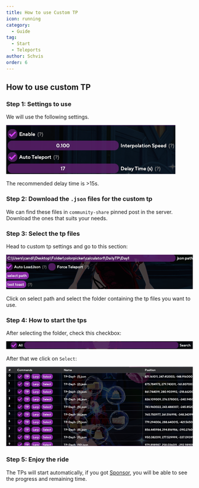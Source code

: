 ```yaml
---
title: How to use Custom TP
icon: running
category:
  - Guide
tag:
  - Start
  - Teleports
author: Schvis
order: 6
---
```


## How to use custom TP

### Step 1: Settings to use

We will use the following settings.

![](/assets/images/docs/202312/teleport1.png)

The recommended delay time is >15s.

### Step 2: Download the `.json` files for the custom tp

We can find these files in `community-share` pinned post in the server. Download the ones that suits your needs.

### Step 3: Select the tp files

Head to custom tp settings and go to this section:

![](/assets/images/docs/202312/teleport2.png)

Click on select path and select the folder containing the tp files you want to use.

### Step 4: How to start the tps

After selecting the folder, check this checkbox:

![](/assets/images/docs/202312/teleport3.png)

After that we click on `Select`:

![](/assets/images/docs/202312/teleport4.png)

### Step 5: Enjoy the ride

The TPs will start automatically, if you got [Sponsor](../start/sponsor.md), you will be able to see the progress and remaining time.


